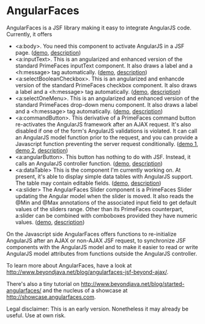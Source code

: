 AngularFaces
============

AngularFaces is a JSF library making it easy to integrate AngularJS code. Currently, it offers
<ul>
<li>&lt;a:body&gt;. You need this component to activate AngularJS in a JSF page. 
(<a target="demo" href="http://angularfaces-beyondjava.rhcloud.com/AngularFaces-1/index.jsf">demo</a>, <a target="description" href="http://www.beyondjava.net/blog/started-angularfaces/">description</a>)
</li>
<li>&lt;a:inputText&gt;. This is an angularized and enhanced version of the standard PrimeFaces inputText component. It also draws a label and a &lt;h:message&gt; tag automatically.
(<a target="demo" href="http://angularfaces-beyondjava.rhcloud.com/AngularFaces-2/index.jsf">demo</a>, <a target="description" href="http://www.beyondjava.net/blog/started-angularfaces/">description</a>)</li>
<li>&lt;a:selectBooleanCheckbox&gt;. This is an angularized and enhancde version of the standard PrimeFaces checkbox component. It also draws a label and a &lt;h:message&gt; tag automatically.
(<a target="demo" href="http://angularfaces-beyondjava.rhcloud.com/AngularFaces-4/index.jsf">demo</a>, <a target="description" href="http://www.beyondjava.net/blog/angularfaces-comboboxes-checkboxes-sliders-3d-graphics/">description</a>)</li>
<li>&lt;a:selectOneMenu&gt;. This is an angularized and enhanced version of the standard PrimeFaces drop-down menu component. It also draws a label and a &lt;h:message&gt; tag automatically.
(<a target="demo" href="http://angularfaces-beyondjava.rhcloud.com/AngularFaces-4/index.jsf">demo</a>, <a target="description" href="http://www.beyondjava.net/blog/angularfaces-comboboxes-checkboxes-sliders-3d-graphics/">description</a>)</li>
<li>&lt;a:commandButton&gt;. This derivative of a PrimeFaces command button re-activates the AngularJS framework after an AJAX request. It's also disabled if one of the form's AngularJS validations is violated.
It can call an AngularJS model function prior to the request, and you can provide a Javascript function preventing the server request conditionally.
(<a target="demo" href="http://angularfaces-beyondjava.rhcloud.com/AngularFaces-2/index.jsf">demo 1</a>, <a target="demo" href="http://angularfaces-beyondjava.rhcloud.com/AngularFaces-4/index.jsf">demo 2</a>, <a target="description" href="">description</a>)</li>
<li>&lt;a:angularButton&gt;. This button has nothing to do with JSF. Instead, it calls an AngularJS controller function.
(<a target="demo" href="http://angularfaces-beyondjava.rhcloud.com/AngularFaces-3/index.jsf">demo</a>, <a target="description" href="http://www.beyondjava.net/blog/angularfaces-calling-angularjs-controllers/">description</a>)</li>
<li>&lt;a:dataTable&gt; This is the component I'm currently working on. At present, it's able to display simple data tables with AngularJS support. The table may contain editable fields.
(<a target="demo" href="http://angularfaces-beyondjava.rhcloud.com/AngularFaces-5/index.jsf">demo</a>, <a target="description" href="http://www.beyondjava.net/blog/angularfaces-check-boxes-drop-menus-tables/">description</a>)</li>
<li>&lt;a:slider&gt; The AngularFaces Slider component is a PrimeFaces Slider updating the Angular model when the slider is moved. It also reads the @Min and @Max annotations of the associated input field to get default values of the sliders range. Other than its PrimeFaces counterpart, a:slider can be combined with comboboxes provided they have numeric values.
(<a target="demo" href="http://angularfaces-beyondjava.rhcloud.com/AngularFaces-4/index.jsf">demo</a>, <a target="description" href="http://www.beyondjava.net/blog/angularfaces-comboboxes-checkboxes-sliders-3d-graphics/">description</a>)</li>
</ul>

On the Javascript side AngularFaces offers functions to re-initialize AngularJS after an AJAX or non-AJAX JSF request, to synchronize JSF components with the AngularJS model and to make it easier
to read or write AngularJS model attributes from functions outside the AngularJS controller.  

To learn more about AngularFaces, have a look at http://www.beyondjava.net/blog/angularfaces-jsf-beyond-ajax/.

There's also a tiny tutorial on http://www.beyondjava.net/blog/started-angularfaces/ and the nucleus of a showcase at http://showcase.angularfaces.com.

Legal disclaimer:
This is an early version. Nonetheless it may already be useful. Use at own risk.
